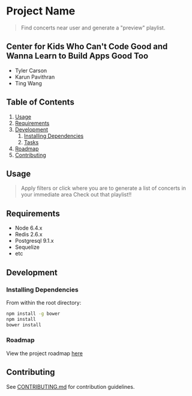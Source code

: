 # Project Name

> Find concerts near user and generate a "preview" playlist.

## Center for Kids Who Can't Code Good and Wanna Learn to Build Apps Good Too

  - Tyler Carson
  - Karun Pavithran
  - Ting Wang

## Table of Contents

1. [Usage](#Usage)
1. [Requirements](#requirements)
1. [Development](#development)
    1. [Installing Dependencies](#installing-dependencies)
    1. [Tasks](#tasks)
1. [Roadmap](#roadmap)
1. [Contributing](#contributing)

## Usage

> Apply filters or click where you are to generate a list of concerts in your immediate area
> Check out that playlist!!

## Requirements

- Node 6.4.x
- Redis 2.6.x
- Postgresql 9.1.x
- Sequelize
- etc

## Development

### Installing Dependencies

From within the root directory:

```sh
npm install -g bower
npm install
bower install
```

### Roadmap

View the project roadmap [here](LINK_TO_DOC)


## Contributing

See [CONTRIBUTING.md](CONTRIBUTING.md) for contribution guidelines.
